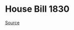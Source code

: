 # House Bill 1830

[Source](http://lawfilesext.leg.wa.gov/biennium/2021-22/Pdf/Bills/House%20Bills/1830.pdf)